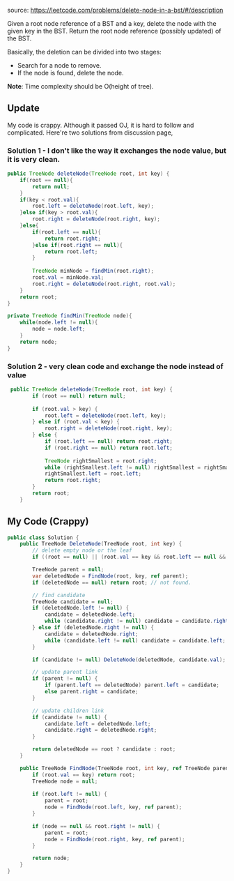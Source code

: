 source: https://leetcode.com/problems/delete-node-in-a-bst/#/description

Given a root node reference of a BST and a key, delete the node with the given key in the BST. Return the root node reference (possibly updated) of the BST.

Basically, the deletion can be divided into two stages:

* Search for a node to remove.
* If the node is found, delete the node.

**Note**: Time complexity should be O(height of tree).

## Update
My code is crappy. Although it passed OJ, it is hard to follow and complicated. Here're two solutions from discussion page,

### Solution 1 - I don't like the way it exchanges the node value, but it is very clean.

```java
public TreeNode deleteNode(TreeNode root, int key) {
    if(root == null){
        return null;
    }
    if(key < root.val){
        root.left = deleteNode(root.left, key);
    }else if(key > root.val){
        root.right = deleteNode(root.right, key);
    }else{
        if(root.left == null){
            return root.right;
        }else if(root.right == null){
            return root.left;
        }
        
        TreeNode minNode = findMin(root.right);
        root.val = minNode.val;
        root.right = deleteNode(root.right, root.val);
    }
    return root;
}

private TreeNode findMin(TreeNode node){
    while(node.left != null){
        node = node.left;
    }
    return node;
}
```

### Solution 2 - very clean code and exchange the node instead of value

```java
 public TreeNode deleteNode(TreeNode root, int key) {
        if (root == null) return null;
        
        if (root.val > key) {
            root.left = deleteNode(root.left, key);
        } else if (root.val < key) {
            root.right = deleteNode(root.right, key);
        } else {
            if (root.left == null) return root.right;
            if (root.right == null) return root.left;
            
            TreeNode rightSmallest = root.right;
            while (rightSmallest.left != null) rightSmallest = rightSmallest.left;
            rightSmallest.left = root.left;
            return root.right;
        }
        return root;
    }
```

## My Code (Crappy)
```c#
public class Solution {
    public TreeNode DeleteNode(TreeNode root, int key) {
        // delete empty node or the leaf
        if ((root == null) || (root.val == key && root.left == null && root.right == null)) return null;

        TreeNode parent = null;
        var deletedNode = FindNode(root, key, ref parent);
        if (deletedNode == null) return root; // not found.

        // find candidate
        TreeNode candidate = null;
        if (deletedNode.left != null) {
            candidate = deletedNode.left;
            while (candidate.right != null) candidate = candidate.right;
        } else if (deletedNode.right != null) {
            candidate = deletedNode.right;
            while (candidate.left != null) candidate = candidate.left;
        }

        if (candidate != null) DeleteNode(deletedNode, candidate.val);

        // update parent link
        if (parent != null) {
            if (parent.left == deletedNode) parent.left = candidate;
            else parent.right = candidate;
        }        

        // update children link
        if (candidate != null) {
            candidate.left = deletedNode.left;
            candidate.right = deletedNode.right;
        }        

        return deletedNode == root ? candidate : root;
    }

    public TreeNode FindNode(TreeNode root, int key, ref TreeNode parent) {
        if (root.val == key) return root;
        TreeNode node = null;
        
        if (root.left != null) {
            parent = root;
            node = FindNode(root.left, key, ref parent);
        }

        if (node == null && root.right != null) {
            parent = root;
            node = FindNode(root.right, key, ref parent);
        }

        return node;
    }
}
```
